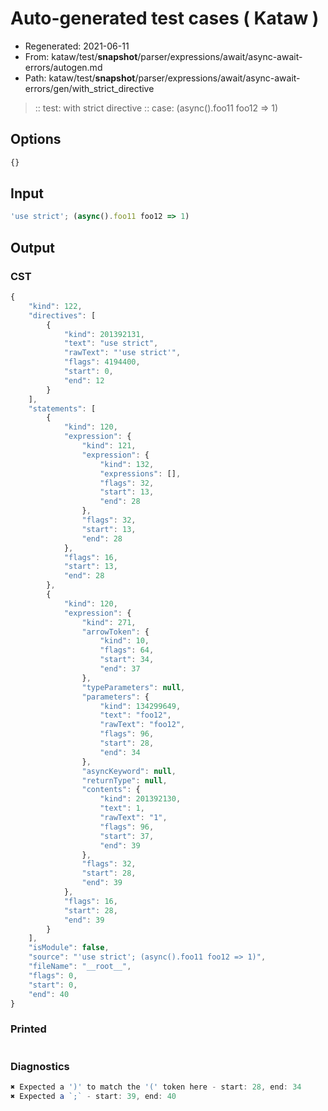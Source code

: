 # Auto-generated test cases ( Kataw )
- Regenerated: 2021-06-11
- From: kataw/test/__snapshot__/parser/expressions/await/async-await-errors/autogen.md
- Path: kataw/test/__snapshot__/parser/expressions/await/async-await-errors/gen/with_strict_directive
> :: test: with strict directive
> :: case: (async().foo11 foo12 => 1)
## Options

`````js
{}
`````
## Input

`````js
'use strict'; (async().foo11 foo12 => 1)
`````
## Output

### CST

```javascript
{
    "kind": 122,
    "directives": [
        {
            "kind": 201392131,
            "text": "use strict",
            "rawText": "'use strict'",
            "flags": 4194400,
            "start": 0,
            "end": 12
        }
    ],
    "statements": [
        {
            "kind": 120,
            "expression": {
                "kind": 121,
                "expression": {
                    "kind": 132,
                    "expressions": [],
                    "flags": 32,
                    "start": 13,
                    "end": 28
                },
                "flags": 32,
                "start": 13,
                "end": 28
            },
            "flags": 16,
            "start": 13,
            "end": 28
        },
        {
            "kind": 120,
            "expression": {
                "kind": 271,
                "arrowToken": {
                    "kind": 10,
                    "flags": 64,
                    "start": 34,
                    "end": 37
                },
                "typeParameters": null,
                "parameters": {
                    "kind": 134299649,
                    "text": "foo12",
                    "rawText": "foo12",
                    "flags": 96,
                    "start": 28,
                    "end": 34
                },
                "asyncKeyword": null,
                "returnType": null,
                "contents": {
                    "kind": 201392130,
                    "text": 1,
                    "rawText": "1",
                    "flags": 96,
                    "start": 37,
                    "end": 39
                },
                "flags": 32,
                "start": 28,
                "end": 39
            },
            "flags": 16,
            "start": 28,
            "end": 39
        }
    ],
    "isModule": false,
    "source": "'use strict'; (async().foo11 foo12 => 1)",
    "fileName": "__root__",
    "flags": 0,
    "start": 0,
    "end": 40
}
```

### Printed

```javascript

```

### Diagnostics

```javascript
✖ Expected a ')' to match the '(' token here - start: 28, end: 34
✖ Expected a `;` - start: 39, end: 40

```

